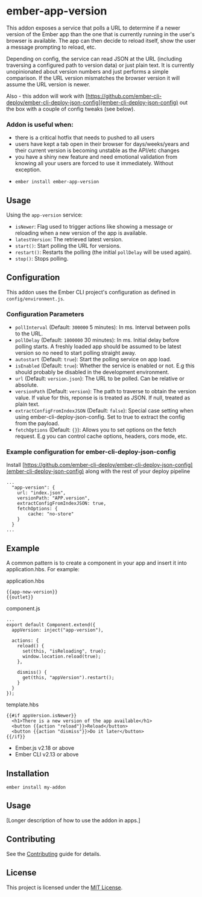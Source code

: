 # ember-app-version

This addon exposes a service that polls a URL to determine if a newer version of the Ember app than the one that is currently running in the user's browser is available. The app can then decide to reload itself, show the user a message prompting to reload, etc.

Depending on config, the service can read JSON at the URL (including traversing a configured path to version data) or just plain text. It is currently unopinionated about version numbers and just performs a simple comparison. If the URL version mismatches the browser version it will assume the URL version is newer.

Also - this addon will work with [https://github.com/ember-cli-deploy/ember-cli-deploy-json-config](ember-cli-deploy-json-config) out the box with a couple of config tweaks (see below).

### Addon is useful when:

- there is a critical hotfix that needs to pushed to all users
- users have kept a tab open in their browser for days/weeks/years and their current version is becoming unstable as the API/etc changes
- you have a shiny new feature and need emotional validation from knowing all your users are forced to use it immediately. Without exception.

* `ember install ember-app-version`

## Usage

Using the `app-version` service:

- `isNewer`: Flag used to trigger actions like showing a message or reloading when a new version of the app is available.
- `latestVersion`: The retrieved latest version.
- `start()`: Start polling the URL for versions.
- `restart()`: Restarts the polling (the initial `pollDelay` will be used again).
- `stop()`: Stops polling.

## Configuration

This addon uses the Ember CLI project's configuration as defined in `config/environment.js`.

### Configuration Parameters

- `pollInterval` (Default: `300000` 5 minutes): In ms. Interval between polls to the URL.
- `pollDelay` (Default: `1800000` 30 minutes): In ms. Initial delay before polling starts. A freshly loaded app should be assumed to be latest version so no need to start polling straight away.
- `autostart` (Default: `true`): Start the polling service on app load.
- `isEnabled` (Default: `true`): Whether the service is enabled or not. E.g this should probably be disabled in the development environment.
- `url` (Default: `version.json`): The URL to be polled. Can be relative or absolute.
- `versionPath` (Default: `version`): The path to traverse to obtain the version value. If value for this, reponse is is treated as JSON. If null, treated as plain text.
- `extractConfigFromIndexJSON` (Default: `false`): Special case setting when using ember-cli-deploy-json-config. Set to true to extract the config from the payload.
- `fetchOptions` (Default: `{}`): Allows you to set options on the fetch request. E.g you can control cache options, headers, cors mode, etc.

### Example configuration for ember-cli-deploy-json-config

Install [https://github.com/ember-cli-deploy/ember-cli-deploy-json-config](ember-cli-deploy-json-config) along with the rest of your deploy pipeline

```
...
  "app-version": {
    url: "index.json",
    versionPath: "APP.version",
    extractConfigFromIndexJSON: true,
    fetchOptions: {
        cache: "no-store"
    }
  }
...
```

## Example

A common pattern is to create a component in your app and insert it into application.hbs. For example:

application.hbs

```
{{app-new-version}}
{{outlet}}
```

component.js

```
...
export default Component.extend({
  appVersion: inject("app-version"),

  actions: {
    reload() {
      set(this, "isReloading", true);
      window.location.reload(true);
    },

    dismiss() {
      get(this, "appVersion").restart();
    }
  }
});
```

template.hbs

```
{{#if appVersion.isNewer}}
  <h1>There is a new version of the app available</h1>
  <button {{action "reload"}}>Reload</button>
  <button {{action "dismiss"}}>Do it later</button>
{{/if}}
```

- Ember.js v2.18 or above
- Ember CLI v2.13 or above

## Installation

```
ember install my-addon
```

## Usage

[Longer description of how to use the addon in apps.]

## Contributing

See the [Contributing](CONTRIBUTING.md) guide for details.

## License

This project is licensed under the [MIT License](LICENSE.md).
